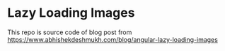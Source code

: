 # Lazy Loading Images

This repo is source code of blog post from  https://www.abhishekdeshmukh.com/blog/angular-lazy-loading-images
